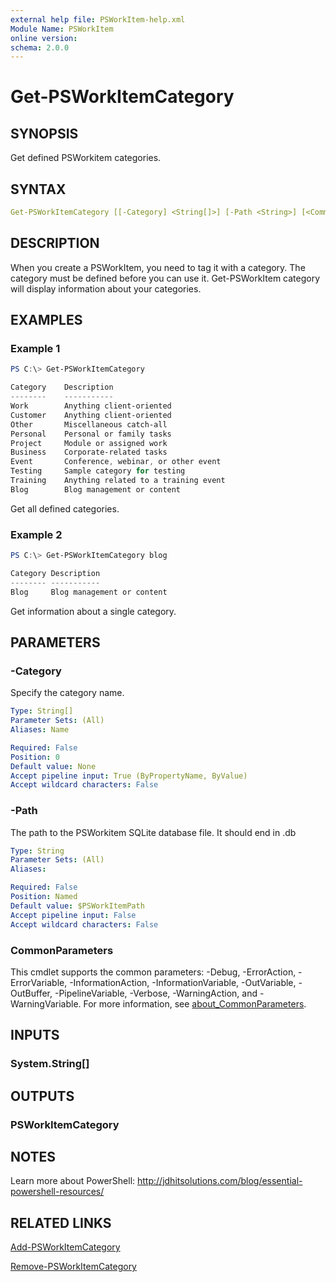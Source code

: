 ```yaml
---
external help file: PSWorkItem-help.xml
Module Name: PSWorkItem
online version:
schema: 2.0.0
---
```


# Get-PSWorkItemCategory

## SYNOPSIS

Get defined PSWorkitem categories.

## SYNTAX

```yaml
Get-PSWorkItemCategory [[-Category] <String[]>] [-Path <String>] [<CommonParameters>]
```

## DESCRIPTION

When you create a PSWorkItem, you need to tag it with a category. The category must be defined before you can use it. Get-PSWorkItem category will display information about your categories.

## EXAMPLES

### Example 1

```powershell
PS C:\> Get-PSWorkItemCategory

Category    Description
--------    -----------
Work        Anything client-oriented
Customer    Anything client-oriented
Other       Miscellaneous catch-all
Personal    Personal or family tasks
Project     Module or assigned work
Business    Corporate-related tasks
Event       Conference, webinar, or other event
Testing     Sample category for testing
Training    Anything related to a training event
Blog        Blog management or content
```

Get all defined categories.

### Example 2

```powershell
PS C:\> Get-PSWorkItemCategory blog

Category Description
-------- -----------
Blog     Blog management or content
```

Get information about a single category.

## PARAMETERS

### -Category

Specify the category name.

```yaml
Type: String[]
Parameter Sets: (All)
Aliases: Name

Required: False
Position: 0
Default value: None
Accept pipeline input: True (ByPropertyName, ByValue)
Accept wildcard characters: False
```

### -Path

The path to the PSWorkitem SQLite database file.
It should end in .db

```yaml
Type: String
Parameter Sets: (All)
Aliases:

Required: False
Position: Named
Default value: $PSWorkItemPath
Accept pipeline input: False
Accept wildcard characters: False
```

### CommonParameters

This cmdlet supports the common parameters: -Debug, -ErrorAction, -ErrorVariable, -InformationAction, -InformationVariable, -OutVariable, -OutBuffer, -PipelineVariable, -Verbose, -WarningAction, and -WarningVariable. For more information, see [about_CommonParameters](http://go.microsoft.com/fwlink/?LinkID=113216).

## INPUTS

### System.String[]

## OUTPUTS

### PSWorkItemCategory

## NOTES

Learn more about PowerShell: http://jdhitsolutions.com/blog/essential-powershell-resources/

## RELATED LINKS

[Add-PSWorkItemCategory](Add-PSWorkItemCategory.md)

[Remove-PSWorkItemCategory](Remove-PSWorkItemCategory.md)
